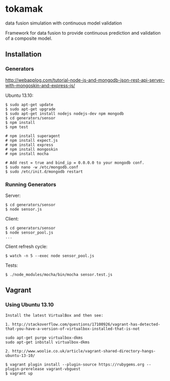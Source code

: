 tokamak
=======

data fusion simulation with continuous model validation

Framework for data fusion to provide continuous prediction 
and validation of a composite model.

## Installation ##

### Generators ###

http://webapplog.com/tutorial-node-js-and-mongodb-json-rest-api-server-with-mongoskin-and-express-js/

Ubuntu 13.10:

    $ sudo apt-get update
    $ sudo apt-get upgrade
    $ sudo apt-get install nodejs nodejs-dev npm mongodb
    $ cd generators/sensor
    $ npm install
    $ npm test

    # npm install superagent
    # npm install expect.js
    # npm install express
    # npm install mongoskin
    # npm install mocha

    # Add rest = true and bind_ip = 0.0.0.0 to your mongodb conf.
    $ sudo nano -w /etc/mongodb.conf
    $ sudo /etc/init.d/mongodb restart

### Running Generators ###

Server:

	$ cd generators/sensor
    $ node sensor.js

Client: 

	$ cd generators/sensor
    $ node sensor_pool.js
    ...

Client refresh cycle:

    $ watch -n 5 --exec node sensor_pool.js

Tests:

    $ ./node_modules/mocha/bin/mocha sensor.test.js 

## Vagrant ##

### Using Ubuntu 13.10 ###
    Install the latest VirtualBox and then see:

    1. http://stackoverflow.com/questions/17100926/vagrant-has-detected-that-you-have-a-version-of-virtualbox-installed-that-is-not

    sudo apt-get purge virtualbox-dkms
    sudo apt-get inbstall virtualbox-dkms

    2. http://www.woolie.co.uk/article/vagrant-shared-directory-hangs-ubuntu-13-10/

    $ vagrant plugin install --plugin-source https://rubygems.org --plugin-prerelease vagrant-vbguest
    $ vagrant up

